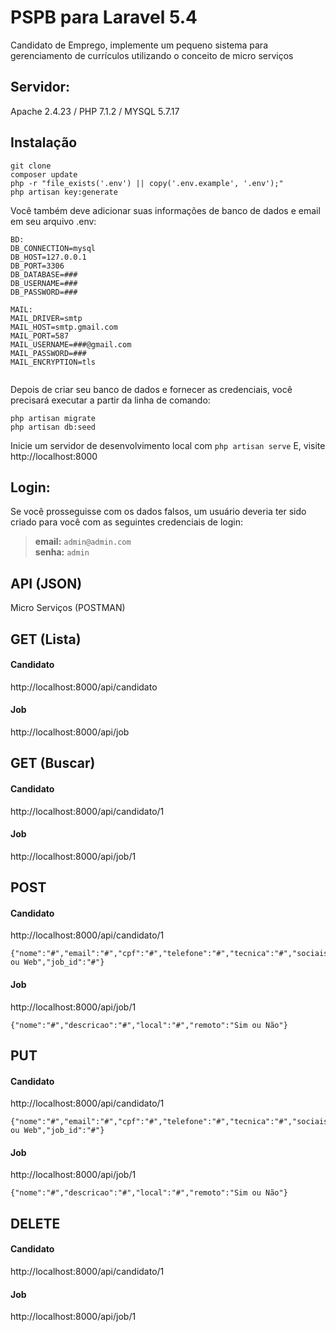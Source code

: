 # PSPB para Laravel 5.4
Candidato de Emprego, implemente um pequeno sistema para gerenciamento de currículos utilizando o conceito de micro serviços

## Servidor:
Apache 2.4.23 / PHP 7.1.2 / MYSQL 5.7.17

## Instalação

~~~~
git clone
composer update
php -r "file_exists('.env') || copy('.env.example', '.env');"
php artisan key:generate

~~~~

Você também deve adicionar suas informações de banco de dados e email em seu arquivo .env:
~~~~ 
BD: 
DB_CONNECTION=mysql
DB_HOST=127.0.0.1
DB_PORT=3306
DB_DATABASE=###
DB_USERNAME=###
DB_PASSWORD=###

MAIL:
MAIL_DRIVER=smtp
MAIL_HOST=smtp.gmail.com
MAIL_PORT=587
MAIL_USERNAME=###@gmail.com
MAIL_PASSWORD=###
MAIL_ENCRYPTION=tls
        
~~~~ 
Depois de criar seu banco de dados e fornecer as credenciais, você precisará executar a partir da linha de comando:
~~~~
php artisan migrate
php artisan db:seed
~~~~
Inicie um servidor de desenvolvimento local com `php artisan serve` E, visite http://localhost:8000

## Login:

Se você prosseguisse com os dados falsos, um usuário deveria ter sido criado para você com as seguintes credenciais de login:

>**email:** `admin@admin.com`   
>**senha:** `admin`

## API (JSON)
Micro Serviços (POSTMAN)

## GET (Lista)

#### Candidato
http://localhost:8000/api/candidato
#### Job
http://localhost:8000/api/job

## GET (Buscar)

#### Candidato
http://localhost:8000/api/candidato/1
#### Job
http://localhost:8000/api/job/1

## POST
#### Candidato
http://localhost:8000/api/candidato/1
~~~~
{"nome":"#","email":"#","cpf":"#","telefone":"#","tecnica":"#","sociais":"#","experiencia":"#","arquivo":"Local ou Web","job_id":"#"}
~~~~
#### Job
http://localhost:8000/api/job/1
~~~~
{"nome":"#","descricao":"#","local":"#","remoto":"Sim ou Não"} 
~~~~

## PUT

#### Candidato
http://localhost:8000/api/candidato/1
~~~~
{"nome":"#","email":"#","cpf":"#","telefone":"#","tecnica":"#","sociais":"#","experiencia":"#","arquivo":"Local ou Web","job_id":"#"}
~~~~
#### Job
http://localhost:8000/api/job/1
~~~~
{"nome":"#","descricao":"#","local":"#","remoto":"Sim ou Não"}
~~~~

## DELETE

#### Candidato
http://localhost:8000/api/candidato/1
#### Job
http://localhost:8000/api/job/1

